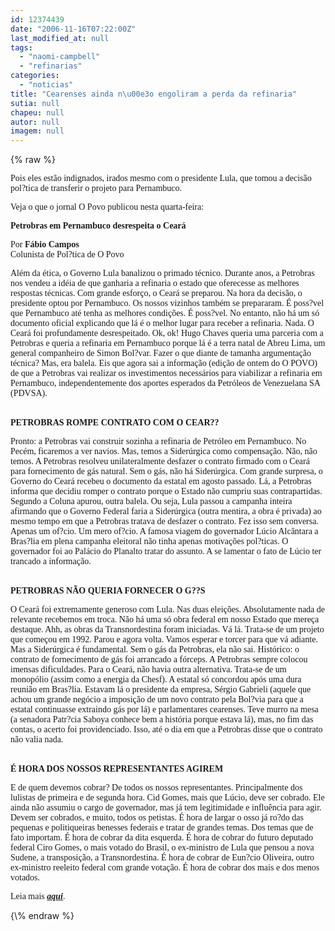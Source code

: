 ```yaml
---
id: 12374439
date: "2006-11-16T07:22:00Z"
last_modified_at: null
tags:
  - "naomi-campbell"
  - "refinarias"
categories:
  - "noticias"
title: "Cearenses ainda n\u00e3o engoliram a perda da refinaria"
sutia: null
chapeu: null
autor: null
imagem: null
---
```

{\% raw %}
<p><P><FONT face=Verdana>Pois eles estão indignados, irados mesmo com o presidente Lula, que tomou a decisão pol?tica de transferir o projeto para Pernambuco.</FONT></P></p>
<p><P><FONT face=Verdana>Veja o que o jornal O Povo publicou nesta quarta-feira:</FONT></P></p>
<p><P><FONT face=Verdana><STRONG>Petrobras em Pernambuco desrespeita o Ceará</STRONG></FONT></P></p>
<p><P><FONT face=Verdana>Por <STRONG>Fábio Campos</STRONG><BR>Colunista de Pol?tica de O Povo</FONT></P></p>
<p><P><FONT face=Verdana>Além da ética, o Governo Lula banalizou o primado técnico. Durante anos, a Petrobras nos vendeu a idéia de que ganharia a refinaria o estado que oferecesse as melhores respostas técnicas. Com grande esforço, o Ceará se preparou. Na hora da decisão, o presidente optou por Pernambuco. Os nossos vizinhos também se prepararam. É poss?vel que Pernambuco até tenha as melhores condições. É poss?vel. No entanto, não há um só documento oficial explicando que lá é o melhor lugar para receber a refinaria. Nada. O Ceará foi profundamente desrespeitado. Ok, ok! Hugo Chaves queria uma parceria com a Petrobras e queria a refinaria em Pernambuco porque lá é a terra natal de Abreu Lima, um general companheiro de Simon Bol?var. Fazer o que diante de tamanha argumentação técnica? Mas, era balela. Eis que agora sai a informação (edição de ontem do O POVO) de que a Petrobras vai realizar os investimentos necessários para viabilizar a refinaria em Pernambuco, independentemente dos aportes esperados da Petróleos de Venezuelana SA (PDVSA). </FONT></P></p>
<p><P><BR><FONT face=Verdana><STRONG>PETROBRAS ROMPE CONTRATO COM O CEAR??</STRONG></FONT></P></p>
<p><P><FONT face=Verdana>Pronto: a Petrobras vai construir sozinha a refinaria de Petróleo em Pernambuco. No Pecém, ficaremos a ver navios. Mas, temos a Siderúrgica como compensação. Não, não temos. A Petrobras resolveu unilateralmente desfazer o contrato firmado com o Ceará para fornecimento de gás natural. Sem o gás, não há Siderúrgica. Com grande surpresa, o Governo do Ceará recebeu o documento da estatal em agosto passado. Lá, a Petrobras informa que decidiu romper o contrato porque o Estado não cumpriu suas contrapartidas. Segundo a Coluna apurou, outra balela. Ou seja, Lula passou a campanha inteira afirmando que o Governo Federal faria a Siderúrgica (outra mentira, a obra é privada) ao mesmo tempo em que a Petrobras tratava de desfazer o contrato. Fez isso sem conversa. Apenas um of?cio. Um mero of?cio. A famosa viagem do governador Lúcio Alcântara a Bras?lia em plena campanha eleitoral não tinha apenas motivações pol?ticas. O governador foi ao Palácio do Planalto tratar do assunto. A se lamentar o fato de Lúcio ter trancado a informação. </FONT></P></p>
<p><P><BR><FONT face=Verdana><STRONG>PETROBRAS NÃO QUERIA FORNECER O G??S </STRONG></FONT></P></p>
<p><P><FONT face=Verdana>O Ceará foi extremamente generoso com Lula. Nas duas eleições. Absolutamente nada de relevante recebemos em troca. Não há uma só obra federal em nosso Estado que mereça destaque. Ahh, as obras da Transnordestina foram iniciadas. Vá lá. Trata-se de um projeto que começou em 1992. Parou e agora volta. Vamos esperar e torcer para que vá adiante. Mas a Siderúrgica é fundamental. Sem o gás da Petrobras, ela não sai. Histórico: o contrato de fornecimento de gás foi arrancado a fórceps. A Petrobras sempre colocou imensas dificuldades. Para o Ceará, não havia outra alternativa. Trata-se de um monopólio (assim como a energia da Chesf). A estatal só concordou após uma dura reunião em Bras?lia. Estavam lá o presidente da empresa, Sérgio Gabrieli (aquele que achou um grande negócio a imposição de um novo contrato pela Bol?via para que a estatal continuasse extraindo gás por lá) e parlamentares cearenses. Teve murro na mesa (a senadora Patr?cia Saboya conhece bem a história porque estava lá), mas, no fim das contas, o acerto foi providenciado. Isso, até o dia em que a Petrobras disse que o contrato não valia nada. </FONT></P></p>
<p><P><BR><FONT face=Verdana><STRONG>É HORA DOS NOSSOS REPRESENTANTES AGIREM</STRONG> </FONT></P></p>
<p><P><FONT face=Verdana>E de quem devemos cobrar? De todos os nossos representantes. Principalmente dos lulistas de primeira e de segunda hora. Cid Gomes, mais que Lúcio, deve ser cobrado. Ele ainda não assumiu o cargo de governador, mas já tem legitimidade e influência para agir. Devem ser cobrados, e muito, todos os petistas. É hora de largar o osso já ro?do das pequenas e politiqueiras benesses federais e tratar de grandes temas. Dos temas que de fato importam. É hora de cobrar da dita esquerda. É hora de cobrar do futuro deputado federal Ciro Gomes, o mais votado do Brasil, o ex-ministro de Lula que pensou a nova Sudene, a transposição, a Transnordestina. É hora de cobrar de Eun?cio Oliveira, outro ex-ministro reeleito federal com grande votação. É hora de cobrar dos mais e dos menos votados.</FONT></P></p>
<p><P><FONT face=Verdana>Leia mais <STRONG><EM><A href=\"https://www.opovo.com.br/opovo/colunas/politica/647660.html\" target=_blank>aqui</A></EM></STRONG>.</FONT></P> </p>
{\% endraw %}